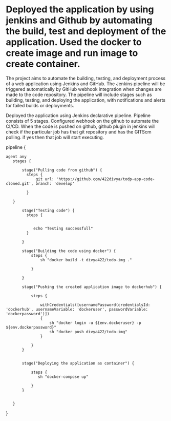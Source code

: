 # Deployed the application by using jenkins and Github by automating the build, test and deployment of the application. Used the docker to create image and run image to create container.

The project aims to automate the building, testing, and deployment process of a web application using Jenkins and GitHub. The Jenkins pipeline will be triggered automatically by GitHub webhook integration when changes are made to the code repository. 
The pipeline will include stages such as building, testing, and deploying the application, with notifications and alerts for failed builds or deployments.

Deployed the application using Jenkins declarative pipeline. Pipeline consists of  5 stages. Configured webhook on the github to automate the CI/CD.
When the code is pushed on github, github plugin in jenkins will check if the particular job has that git repository and has the GITScm polling. if yes then that job will start executing.



pipeline {
    
    agent any
       stages {
           
           stage("Pulling code from github") {
             steps {
                 git url: 'https://github.com/422divya/todp-app-code-cloned.git', branch: 'develop'
                 
             }
           
       }
       
           stage("Testing code") {
             steps {
                 
               
                echo "Testing successfull"
             }    
    
           }
    
           stage("Building the code using docker") {
               steps {
                   sh "docker build -t divya422/todo-img ."
                   
               }
               
           }
           
           stage("Pushing the created application image to dockerhub") {
               
               steps {
                   
                   withCredentials([usernamePassword(credentialsId: 'dockerhub', usernameVariable: 'dockeruser', passwordVariable: 'dockerpassword')])
                   {
                       sh "docker login -u ${env.dockeruser} -p ${env.dockerpassword}"
                       sh "docker push divya422/todo-img"
                   }
                   
               }
           }
           
           
           stage("Deploying the application as container") {
               
               steps {
                  sh "docker-compose up" 
                   
               }
           }
           
   
       }
}
